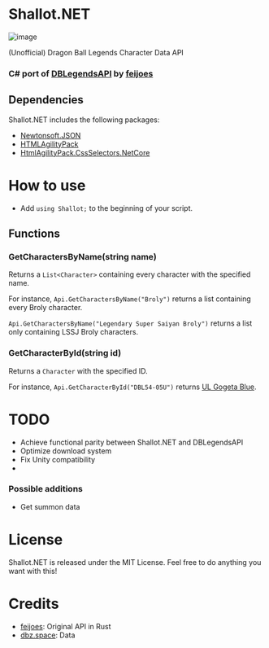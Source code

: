 # Shallot.NET
![image](https://github.com/Helix128/Shallot.NET/assets/15237757/7c23d2b2-fbbd-4d24-86a1-66acbf480a99)

(Unofficial) Dragon Ball Legends Character Data API

### C# port of [DBLegendsAPI](https://github.com/feijoes/DBlegendsAPI) by [feijoes](https://github.com/feijoes)


## Dependencies
Shallot.NET includes the following packages:
- [Newtonsoft.JSON](https://github.com/JamesNK/Newtonsoft.Json/tree/master)
- [HTMLAgilityPack](https://github.com/zzzprojects/html-agility-pack/tree/master)
- [HtmlAgilityPack.CssSelectors.NetCore](https://github.com/trenoncourt/HtmlAgilityPack.CssSelectors.NetCore)

# How to use

- Add ```using Shallot;``` to the beginning of your script.

## Functions

### GetCharactersByName(string name)

Returns a ```List<Character>``` containing every character with the specified name.

For instance, ```Api.GetCharactersByName("Broly")``` returns a list containing every Broly character.

```Api.GetCharactersByName("Legendary Super Saiyan Broly")``` returns a list only containing LSSJ Broly characters.

### GetCharacterById(string id)

Returns a ```Character``` with the specified ID.

For instance, ```Api.GetCharacterById("DBL54-05U")``` returns [UL Gogeta Blue](https://legends.dbz.space/characters/508).

# TODO

- Achieve functional parity between Shallot.NET and DBLegendsAPI
- Optimize download system
- Fix Unity compatibility
-
### Possible additions
- Get summon data

# License

Shallot.NET is released under the MIT License. Feel free to do anything you want with this!

# Credits

- [feijoes](https://github.com/feijoes): Original API in Rust
- [dbz.space](https://legends.dbz.space/): Data
